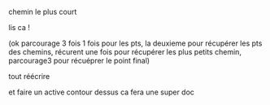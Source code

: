 chemin le plus court 

lis ca !

(ok parcourage 3 fois 1 fois pour les pts, la deuxieme pour récupérer les pts des chemins, récurent une fois pour récupérer les plus petits chemin, parcourage3 pour récuéprer le point final)




tout réécrire

et faire un active contour dessus ca fera une super doc 
 



 































